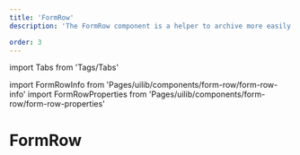 ```yaml
---
title: 'FormRow'
description: 'The FormRow component is a helper to archive more easily often used DNB form layout setups.'

order: 3
---
```


import Tabs from 'Tags/Tabs'

import FormRowInfo from 'Pages/uilib/components/form-row/form-row-info'
import FormRowProperties from 'Pages/uilib/components/form-row/form-row-properties'

# FormRow

<Tabs>
  <Tabs.Content>
    <FormRowInfo />
  </Tabs.Content>
  <Tabs.Content>
    <FormRowProperties />
  </Tabs.Content>
</Tabs>
